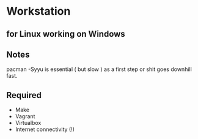 # Workstation
## for Linux working on Windows

## Notes
pacman -Syyu is essential ( but slow ) as a first step or shit goes downhill fast.

## Required
- Make
- Vagrant
- Virtualbox
- Internet connectivity (!) 
